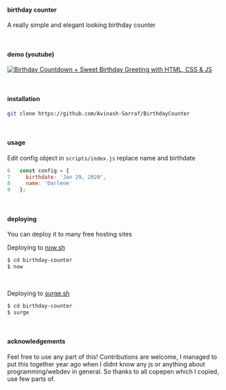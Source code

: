 #### birthday counter

A really simple and elegant looking birthday counter

&nbsp;

#### demo (youtube)

[![Birthday Countdown + Sweet Birthday Greeting with HTML, CSS & JS](http://img.youtube.com/vi/B-f1bxYaayc/0.jpg)](https://youtu.be/B-f1bxYaayc?t=53 'Birthday Countdown + Sweet Birthday Greeting with HTML, CSS & JS')

&nbsp;

#### installation

```sh
git clone https://github.com/Avinash-Sarraf/BirthdayCounter
```

&nbsp;

#### usage

Edit config object in `scripts/index.js`
replace name and birthdate

```js
6   const config = {
7     birthdate: 'Jan 29, 2020',
8     name: 'Darlene'
9   };
```

&nbsp;

#### deploying

You can deploy it to many free hosting sites

Deploying to [now.sh](https://zeit.co/home)

```sh
$ cd birthday-counter
$ now
```

&nbsp;

Deploying to [surge.sh](https://surge.sh/)

```sh
$ cd birthday-counter
$ surge
```

&nbsp;

#### acknowledgements

Feel free to use any part of this! Contributions are welcome,
I managed to put this together year ago when I didnt know any js or anything about programming/webdev in general.
So thanks to all copepen which I copied, use few parts of.

&nbsp;
